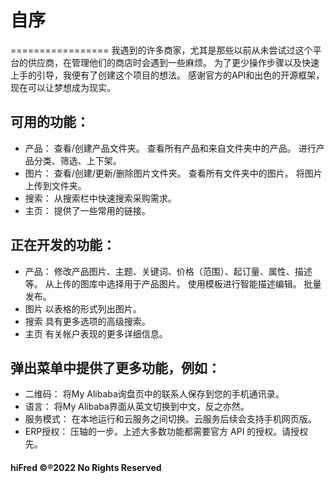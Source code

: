 # 自序
=================
我遇到的许多商家，尤其是那些以前从未尝试过这个平台的供应商，在管理他们的商店时会遇到一些麻烦。
为了更少操作步骤以及快速上手的引导，我便有了创建这个项目的想法。
感谢官方的API和出色的开源框架，现在可以让梦想成为现实。

## 可用的功能：
 - 产品：
	查看/创建产品文件夹。
	查看所有产品和来自文件夹中的产品。
	进行产品分类、筛选、上下架。
 - 图片：
	查看/创建/更新/删除图片文件夹。
	查看所有文件夹中的图片。
	将图片上传到文件夹。
 - 搜索：
	从搜索栏中快速搜索采购需求。
 - 主页：
	提供了一些常用的链接。

## 正在开发的功能：
 - 产品：
	修改产品图片、主题、关键词、价格（范围）、起订量、属性、描述等。
	从上传的图库中选择用于产品图片。
	使用模板进行智能描述编辑。
	批量发布。
 - 图片
	以表格的形式列出图片。
 - 搜索
	具有更多选项的高级搜索。
 - 主页
	有关帐户表现的更多详细信息。

## 弹出菜单中提供了更多功能，例如：
- 二维码：
	将My Alibaba询盘页中的联系人保存到您的手机通讯录。
- 语言：
	将My Alibaba界面从英文切换到中文，反之亦然。
- 服务模式：
	在本地运行和云服务之间切换。云服务后续会支持手机网页版。
- ERP授权：
	压轴的一步。上述大多数功能都需要官方 API 的授权。请授权先。

	
#### hiFred ©®2022 No Rights Reserved
